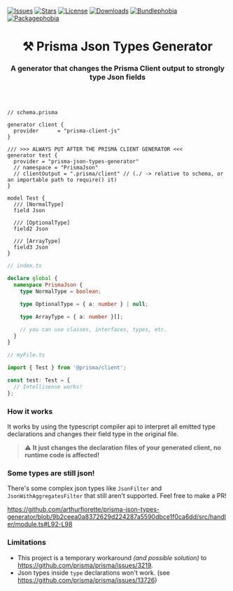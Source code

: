 [![Issues](https://img.shields.io/github/issues/arthurfiorette/prisma-json-types-generator?logo=github&label=Issues)](https://github.com/arthurfiorette/prisma-json-types-generator/issues)
[![Stars](https://img.shields.io/github/stars/arthurfiorette/prisma-json-types-generator?logo=github&label=Stars)](https://github.com/arthurfiorette/prisma-json-types-generator/stargazers)
[![License](https://img.shields.io/github/license/arthurfiorette/prisma-json-types-generator?logo=githu&label=License)](https://github.com/arthurfiorette/prisma-json-types-generator/blob/main/LICENSE)
[![Downloads](https://img.shields.io/npm/dw/prisma-json-types-generator?style=flat)](https://www.npmjs.com/package/prisma-json-types-generator)
[![Bundlephobia](https://img.shields.io/bundlephobia/minzip/prisma-json-types-generator/latest?style=flat)](https://bundlephobia.com/package/prisma-json-types-generator@latest)
[![Packagephobia](https://packagephobia.com/badge?p=prisma-json-types-generator@latest)](https://packagephobia.com/result?p=prisma-json-types-generator@latest)

<h1 align=center>
⚒️ Prisma Json Types Generator
</h1>

<h3 align=center>
A generator that changes the Prisma Client output to strongly type Json fields
</h3>

<br />
<br />

```prisma
// schema.prisma

generator client {
  provider      = "prisma-client-js"
}

/// >>> ALWAYS PUT AFTER THE PRISMA CLIENT GENERATOR <<<
generator test {
  provider = "prisma-json-types-generator"
  // namespace = "PrismaJson"
  // clientOutput = ".prisma/client" // (./ -> relative to schema, or an importable path to require() it)
}

model Test {
  /// [NormalType]
  field Json

  /// [OptionalType]
  field2 Json

  /// [ArrayType]
  field3 Json
}
```

```ts
// index.ts

declare global {
  namespace PrismaJson {
    type NormalType = boolean;

    type OptionalType = { a: number } | null;

    type ArrayType = { a: number }[];

    // you can use classes, interfaces, types, etc.
  }
}
```

```ts
// myFile.ts

import { Test } from '@prisma/client';

const test: Test = {
  // Intellisense works!
};
```

### How it works

It works by using the typescript compiler api to interpret all emitted type declarations
and changes their field type in the original file.

> ⚠️ **It just changes the declaration files of your generated client, no runtime code is
> affected!**

### Some types are still json!

There's some complex json types like `JsonFilter` and `JsonWithAggregatesFilter` that
still aren't supported. Feel free to make a PR!

https://github.com/arthurfiorette/prisma-json-types-generator/blob/9b2ceea0a8372629d224287a5590dbce1f0ca6dd/src/handler/module.ts#L92-L98

### Limitations

- This project is a temporary workaround _(and possible solution)_ to https://github.com/prisma/prisma/issues/3219.
- Json types inside `type` declarations won't work. (see
  https://github.com/prisma/prisma/issues/13726)
